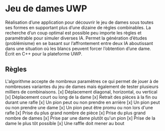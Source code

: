 # Jeu de dames UWP
Réalisation d’une application pour découvrir le jeu de dames sous toutes ses formes en supportant plus d’une dizaine de règles combinables. La recherche d’un coup optimal est possible peu importe les règles et paramétrable pour simuler diverses IA. Permet la génération d’études (problémisme) en se basant sur l’affrontement entre deux IA aboutissant dans une situation où les blancs peuvent forcer l’obtention d’une dame. Écrit en C++ pour la plateforme UWP.
## Règles
L'algorithme accepte de nombreux paramètres ce qui permet de jouer à de nombreuses variantes du jeu de dames mais également de tester plusieurs milliers de combinaisons.
[x] Déplacement diagonal, horizontal, ou vertical
[x] Déplacement court ou long de la dame
[x] Retrait des pièces à la fin ou durant une rafle
[x] Un pion peut ou non prendre en arrière
[x] Un pion peut ou non prendre une dame
[x] Un pion peut être promu ou non lors d'une rafle
[x] Prise du plus grand nombre de pièce
[x] Prise du plus grand nombre de dames
[x] Prise par une dame plutôt qu'un pion
[x] Prise de la dame le plus tôt possible
[x] Une raffle doit mener au bout
